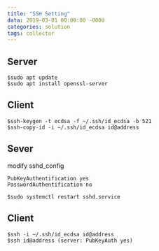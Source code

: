 ```yaml
---
title: "SSH Setting"
data: 2019-03-01 00:00:00 -0000
categories: solution 
tags: collector
---
```


## Server
```
$sudo apt update
$sudo apt install openssl-server
```

## Client
```
$ssh-keygen -t ecdsa -f ~/.ssh/id_ecdsa -b 521
$ssh-copy-id -i ~/.ssh/id_ecdsa id@address
```

## Sever
modify sshd_config
```
PubKeyAuthentification yes
PasswordAuthentification no
```
```
$sudo systemctl restart sshd.service
```

## Client
```
$ssh -i ~/.ssh/id_ecdsa id@address
$ssh id@address (server: PubKeyAuth yes)
```
